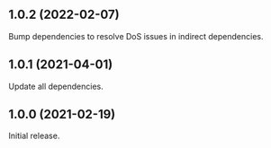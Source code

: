 ## 1.0.2 (2022-02-07)

Bump dependencies to resolve DoS issues in indirect dependencies.

## 1.0.1 (2021-04-01)

Update all dependencies.

## 1.0.0 (2021-02-19)

Initial release.
